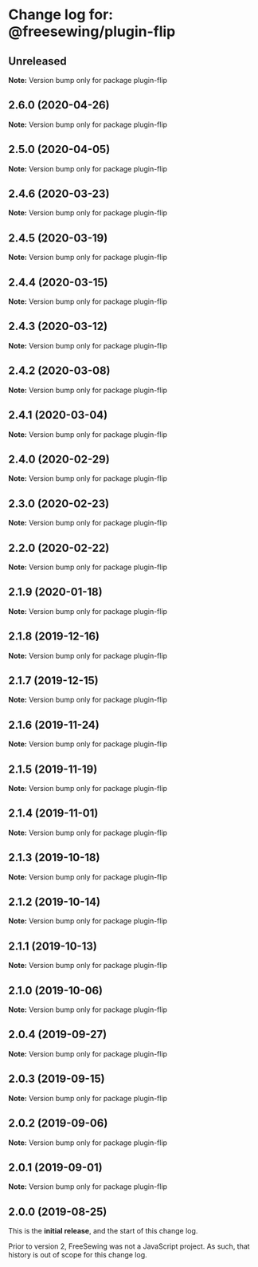 # Change log for: @freesewing/plugin-flip

## Unreleased

**Note:** Version bump only for package plugin-flip

## 2.6.0 (2020-04-26)

**Note:** Version bump only for package plugin-flip

## 2.5.0 (2020-04-05)

**Note:** Version bump only for package plugin-flip

## 2.4.6 (2020-03-23)

**Note:** Version bump only for package plugin-flip

## 2.4.5 (2020-03-19)

**Note:** Version bump only for package plugin-flip

## 2.4.4 (2020-03-15)

**Note:** Version bump only for package plugin-flip

## 2.4.3 (2020-03-12)

**Note:** Version bump only for package plugin-flip

## 2.4.2 (2020-03-08)

**Note:** Version bump only for package plugin-flip

## 2.4.1 (2020-03-04)

**Note:** Version bump only for package plugin-flip

## 2.4.0 (2020-02-29)

**Note:** Version bump only for package plugin-flip

## 2.3.0 (2020-02-23)

**Note:** Version bump only for package plugin-flip

## 2.2.0 (2020-02-22)

**Note:** Version bump only for package plugin-flip

## 2.1.9 (2020-01-18)

**Note:** Version bump only for package plugin-flip

## 2.1.8 (2019-12-16)

**Note:** Version bump only for package plugin-flip

## 2.1.7 (2019-12-15)

**Note:** Version bump only for package plugin-flip

## 2.1.6 (2019-11-24)

**Note:** Version bump only for package plugin-flip

## 2.1.5 (2019-11-19)

**Note:** Version bump only for package plugin-flip

## 2.1.4 (2019-11-01)

**Note:** Version bump only for package plugin-flip

## 2.1.3 (2019-10-18)

**Note:** Version bump only for package plugin-flip

## 2.1.2 (2019-10-14)

**Note:** Version bump only for package plugin-flip

## 2.1.1 (2019-10-13)

**Note:** Version bump only for package plugin-flip

## 2.1.0 (2019-10-06)

**Note:** Version bump only for package plugin-flip

## 2.0.4 (2019-09-27)

**Note:** Version bump only for package plugin-flip

## 2.0.3 (2019-09-15)

**Note:** Version bump only for package plugin-flip

## 2.0.2 (2019-09-06)

**Note:** Version bump only for package plugin-flip

## 2.0.1 (2019-09-01)

**Note:** Version bump only for package plugin-flip

## 2.0.0 (2019-08-25)

This is the **initial release**, and the start of this change log.

Prior to version 2, FreeSewing was not a JavaScript project.
As such, that history is out of scope for this change log.
